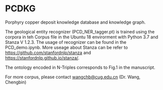 # PCDKG
Porphyry copper deposit knowledge database and knowledge graph.

The geological entity recognizer (PCD_NER_tagger.pt) is trained using the corpora in teh Corpus file in the Ubuntu 18 envirorment with Python 3.7 and Stanza V 1.2.3. The usage of recognizer can be found in the PCD_demo.ipynb. More useage about Stanza can be refer to https://github.com/stanfordnlp/stanza and https://stanfordnlp.github.io/stanza/.

The ontology encoded in N-Triples corresponds to Fig.1 in the manuscript.


For more corpus, please contact wangchb@cug.edu.cn (Dr. Wang, Chengbin)

